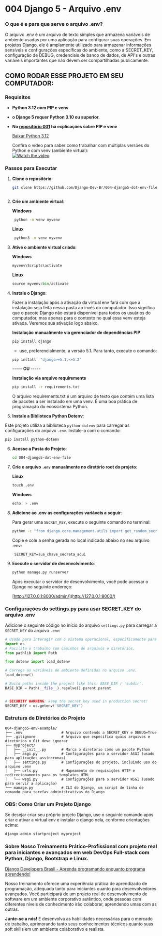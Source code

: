 
# 004 Django 5 - Arquivo .env 

### O que é e para que serve o arquivo .env?

O arquivo .env é um arquivo de texto simples que armazena variáveis de ambiente usadas por uma aplicação para configurar suas operações. Em projetos Django, ele é amplamente utilizado para armazenar informações sensíveis e configurações específicas do ambiente, como a SECRET_KEY, configuração de DEBUG, credenciais de banco de dados, de API's e outras variáveis importantes que não devem ser compartilhadas publicamente.

## COMO RODAR ESSE PROJETO EM SEU COMPUTADOR:

### Requisitos

- **Python 3.12 com PIP e venv**
- **o Django 5 requer Python 3.10 ou superior.**

- **No [repositório 001](https://github.com/Django-Dev-Br/001-django5-basic-project) há explicações sobre PIP e venv**

  [Baixar Python 3.12](https://www.python.org/downloads/release/python-3122/)

  Confira o vídeo para saber como trabalhar com múltiplas versões do Python e com venv (ambiente virtual):  
  [![Watch the video](https://img.youtube.com/vi/eetDeQrv0Rs/0.jpg)](https://youtu.be/eetDeQrv0Rs)


### Passos para Executar

1. **Clone o repositório**:
    ```bash
    git clone https://github.com/Django-Dev-Br/004-django5-dot-env-file.git
  
    ```

2. **Crie um ambiente virtual**:
   
    **Windows**
    ```bash
     python -m venv myvenv  
    ```
   **Linux**
    ```bash
     python3 -m venv myvenv  
    ```

3. **Ative o ambiente virtual criado**:
   
    **Windows**
    ```python
    myvenv\Scripts\activate  
    ```

   **Linux**
    ```python
    source myvenv/bin/activate  
    ```

4. **Instale o Django**:

   Fazer a instalação após a ativação da virtual env fará com que a instalação seja feita nessa pasta ao invés do computador. Isso significa que o pacote Django não estará disponivel para todos os usuários do computador, mas apenas para o contexto no qual essa venv esteja ativada. Veremos sua ativação logo abaixo.

    **Instalação manualmente via gerenciador de dependências PIP**
    ```bash
    pip install django
    ```
    - use, preferencialmente, a versão 5.1. Para tanto, execute o comando:

     ```bash
    pip install  "django>=5.1,<=5.2"
    ```

    ----- **OU** -----

    **Instalação via arquivo requirements**
    ```bash
    pip install -r requirements.txt
    ```
    O arquivo requirements.txt é um arquivo de texto que contém uma lista de pacotes a ser instalado em uma venv. É uma boa prática de programação do ecossistema Python.

    
5. **Instale a Biblioteca Python Dotenv**:

  Este projeto utiliza a biblioteca `python-dotenv` para carregar as configurações do arquivo `.env`. Instale-a com o comando:

  ```bash
  pip install python-dotenv
  ```

6. **Acesse a Pasta do Projeto**:
    ```bash
    cd 004-django5-dot-env-file
    ```

7. **Crie o arquivo `.env` manualmente no diretório root do projeto**:

    **Linux**
    ```python
    touch .env  
    ```
    
    **Windows**
    ```python
    echo. > .env  
    ```
   
8. **Adicione ao .env as configurações variáveis a seguir**:

    Para gerar uma `SECRET_KEY`, execute o seguinte comando no terminal:

    ```bash
    python -c "from django.core.management.utils import get_random_secret_key; print(get_random_secret_key())"
    ```

    Copie e cole a senha gerada no local indicado abaixo no seu arquivo .env:
   
   ```plaintext
    SECRET_KEY=sua_chave_secreta_aqui
    ```

6. **Execute o servidor de desenvolvimento**:
    ```python
    python manage.py runserver
    ```
     Após executar o servidor de desenvolvimento, você pode acessar o Django no seguinte endereço:

      [http://127.0.0.1:8000/admin/](http://127.0.0.1:8000/)

### Configurações do settings.py para usar SECRET_KEY do arquivo .env

  Adicione o seguinte código no início do arquivo `settings.py` para carregar a `SECRET_KEY` do arquivo `.env`:
  
  ```python
  # Usado para interagir com o sistema operacional, especificamente para recuperar variáveis de ambiente.
  import os
  # Facilita o trabalho com caminhos de arquivos e diretórios.
  from pathlib import Path
  
  from dotenv import load_dotenv
  
  # Carrega as variáveis de ambiente definidas no arquivo .env.
  load_dotenv()
  
  # Build paths inside the project like this: BASE_DIR / 'subdir'.
  BASE_DIR = Path(__file__).resolve().parent.parent
  
  
  # SECURITY WARNING: keep the secret key used in production secret!
  SECRET_KEY = os.getenv('SECRET_KEY')
  ```

### Estrutura de Diretórios do Projeto

```
004-django5-env-example/
├── .env                  # Arquivo contendo a SECRET_KEY e DEBUG=True
├── .gitignore            # Arquivo que especifica quais arquivos e diretórios o Git deve ignorar
├── myproject/
│   ├── __init__.py       # Marca o diretório como um pacote Python
│   ├── asgi.py           # Configurações para o servidor ASGI (usado para aplicações assíncronas)
│   ├── settings.py       # Configurações do projeto, incluindo uso do arquivo .env
│   ├── urls.py           # Mapeamento de requisições HTTP e redirecionamento para os templates HTML
│   └── wsgi.py           # Configurações para o servidor WSGI (usado para servir a aplicação)
└── manage.py             # CLI do Django, um script de linha de comando para tarefas administrativas do Django
```


### OBS: Como Criar um Projeto Django

Se desejar criar seu próprio projeto Django, use o seguinte comando após criar e ativar a virtual env e instalar o django nela, conforme orientações acima:

```python
django-admin startproject myproject
```

### Sobre Nosso Treinamento Prático-Profissional com projeto real para iniciantes e avançados em web DevOps Full-stack com Python, Django, Bootstrap e Linux.

[Django Developers Brasil - Aprenda programando enquanto programa aprendendo!](https://django.dev.br/)

Nosso treinamento oferece uma experiência prática de aprendizado de programação, adequada tanto para iniciantes quanto para desenvolvedores avançados. Você participará de um projeto real de desenvolvimento de software em um ambiente corporativo autêntico, onde pessoas com diferentes níveis de conhecimento irão colaborar, aprendendo umas com as outras.

**Junte-se a nós!** E desenvolva as habilidades necessárias para o mercado de trabalho, aprimorando tanto seus conhecimentos técnicos quanto suas soft skills em um ambiente colaborativo e realista.
